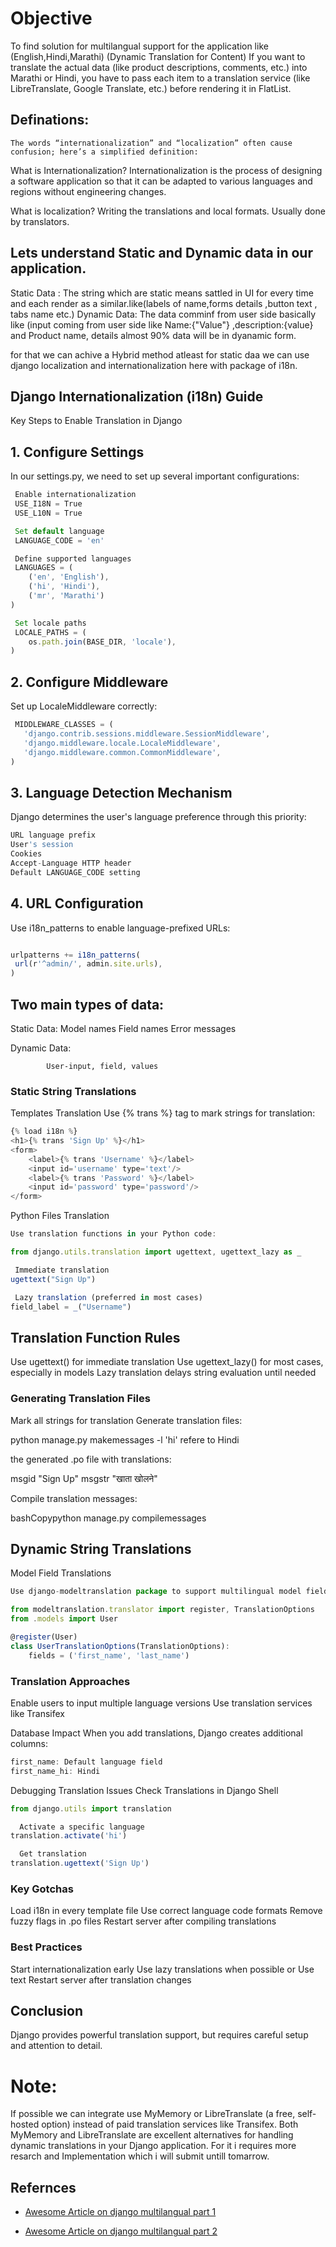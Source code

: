 
# Objective 

To find solution for multilangual support for the application like (English,Hindi,Marathi)
(Dynamic Translation for Content)
If you want to translate the actual data (like product descriptions, comments, etc.) into Marathi or Hindi, you have to pass each item to a translation service 
(like LibreTranslate, Google Translate, etc.) before rendering it in FlatList.



## Definations:
    The words “internationalization” and “localization” often cause confusion; here’s a simplified definition:

What is Internationalization?
Internationalization is the process of designing a software application so that it can be adapted to various languages and regions without engineering changes.

What is localization?
  Writing the translations and local formats. Usually done by translators.


## Lets understand Static and Dynamic data in our  application.

 Static Data :  The string which are static means sattled in UI for every time and each render as a similar.like(labels of name,forms details ,button text , tabs name etc.)
  Dynamic Data:  The data comminf from user side basically like (input coming from user side like Name:{"Value"} ,description:{value} and Product name, details almost 90% data will be in
                dyanamic form.



for that we can achive a Hybrid method atleast for static daa we can use django localization and internationalization here with package of i18n.




## Django Internationalization (i18n) Guide

Key Steps to Enable Translation in Django



## 1. Configure Settings
In our settings.py, we need to set up several important configurations:

```javascript
 Enable internationalization
 USE_I18N = True
 USE_L10N = True

 Set default language
 LANGUAGE_CODE = 'en'

 Define supported languages
 LANGUAGES = (
    ('en', 'English'),
    ('hi', 'Hindi'),
    ('mr', 'Marathi')
)

 Set locale paths
 LOCALE_PATHS = (
    os.path.join(BASE_DIR, 'locale'),
)


```
## 2. Configure Middleware
Set up LocaleMiddleware correctly:

```javascript
 MIDDLEWARE_CLASSES = (
   'django.contrib.sessions.middleware.SessionMiddleware',
   'django.middleware.locale.LocaleMiddleware',
   'django.middleware.common.CommonMiddleware',
)

```

## 3.  Language Detection Mechanism
Django determines the user's language preference through this priority:

```javascript
URL language prefix
User's session
Cookies
Accept-Language HTTP header
Default LANGUAGE_CODE setting

```
## 4.  URL Configuration
Use i18n_patterns to enable language-prefixed URLs:

```javascript

urlpatterns += i18n_patterns(
 url(r'^admin/', admin.site.urls),
)

```
## Two main types of data:

Static Data:
            Model names
            Field names
            Error messages


Dynamic Data:

            User-input, field, values

  ### Static String Translations
Templates Translation
Use {% trans %} tag to mark strings for translation:
```javascript
{% load i18n %}
<h1>{% trans 'Sign Up' %}</h1>
<form>
    <label>{% trans 'Username' %}</label>
    <input id='username' type='text'/>
    <label>{% trans 'Password' %}</label>
    <input id='password' type='password'/>
</form>

```

Python Files Translation
```javascript
Use translation functions in your Python code:

from django.utils.translation import ugettext, ugettext_lazy as _

 Immediate translation
ugettext("Sign Up")

 Lazy translation (preferred in most cases)
field_label = _("Username")

```

## Translation Function Rules

Use ugettext() for immediate translation
Use ugettext_lazy() for most cases, especially in models
Lazy translation delays string evaluation until needed

### Generating Translation Files

Mark all strings for translation
Generate translation files:

python manage.py makemessages -l 'hi' refere to Hindi

the generated .po file with translations:

msgid "Sign Up"
msgstr "खाता खोलने"

Compile translation messages:

bashCopypython manage.py compilemessages


## Dynamic String Translations
Model Field Translations
```javascript
Use django-modeltranslation package to support multilingual model fields:

from modeltranslation.translator import register, TranslationOptions
from .models import User

@register(User)
class UserTranslationOptions(TranslationOptions):
    fields = ('first_name', 'last_name')

```
### Translation Approaches

Enable users to input multiple language versions
Use translation services like Transifex

Database Impact
When you add translations, Django creates additional columns:
```javascript
first_name: Default language field
first_name_hi: Hindi
```
Debugging Translation Issues
Check Translations in Django Shell
```javascript
from django.utils import translation

  Activate a specific language
translation.activate('hi')

  Get translation
translation.ugettext('Sign Up')
```
### Key Gotchas

Load i18n in every template file
Use correct language code formats
Remove fuzzy flags in .po files
Restart server after compiling translations

### Best Practices

Start internationalization early
Use lazy translations when possible or Use text
Restart server after translation changes

## Conclusion
Django provides powerful translation support, but requires careful setup and attention to detail.


# Note:
     
 If possible we can integrate use MyMemory or LibreTranslate (a free, self-hosted option) instead of paid translation services like Transifex. Both MyMemory and LibreTranslate are excellent alternatives for handling dynamic translations in your Django application.
  For it i requires more resarch and Implementation which i will submit untill tomarrow.
## Refernces

 - [Awesome Article on django multilangual part 1](https://medium.com/fueled-engineering/becoming-a-multilingual-super-hero-in-django-part-1-a000101514dd)


 - [Awesome Article on django multilangual part 2](https://medium.com/fueled-engineering/becoming-a-multilingual-super-hero-in-django-part-2-b509a3f2f4a0)


